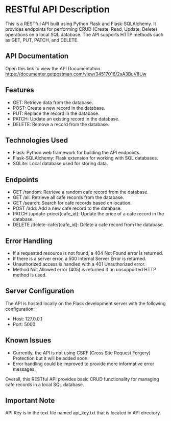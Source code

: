 # RESTful API Description

This is a RESTful API built using Python Flask and Flask-SQLAlchemy. It provides endpoints for performing CRUD (Create, Read, Update, Delete) operations on a local SQL database. The API supports HTTP methods such as GET, PUT, PATCH, and DELETE.

## API Documentation

Open this link to view the API Documentation.
<https://documenter.getpostman.com/view/34517016/2sA3BuV8Uw>

## Features

* GET: Retrieve data from the database.
* POST: Create a new record in the database.
* PUT: Replace the record in the database.
* PATCH: Update an existing record in the database.
* DELETE: Remove a record from the database.

## Technologies Used

* Flask: Python web framework for building the API endpoints.
* Flask-SQLAlchemy: Flask extension for working with SQL databases.
* SQLite: Local database used for storing data.

## Endpoints

* GET /random: Retrieve a random cafe record from the database.
* GET /all: Retrieve all cafe records from the database.
* GET /search: Search for cafe records based on location.
* POST /add: Add a new cafe record to the database.
* PATCH /update-price/{cafe_id}: Update the price of a cafe record in the database.
* DELETE /delete-cafe/{cafe_id}: Delete a cafe record from the database.

## Error Handling

* If a requested resource is not found, a 404 Not Found error is returned.
* If there is a server error, a 500 Internal Server Error is returned.
* Unauthorized access is handled with a 401 Unauthorized error.
* Method Not Allowed error (405) is returned if an unsupported HTTP method is used.

## Server Configuration

The API is hosted locally on the Flask development server with the following configuration:

* Host: 127.0.0.1
* Port: 5000

## Known Issues

* Currently, the API is not using CSRF (Cross Site Request Forgery) Protection but it will be added soon.
* Error handling could be improved to provide more informative error messages.

Overall, this RESTful API provides basic CRUD functionality for managing cafe records in a local SQL database.

## Important Note

API Key is in the text file named api_key.txt that is located in API directory.
